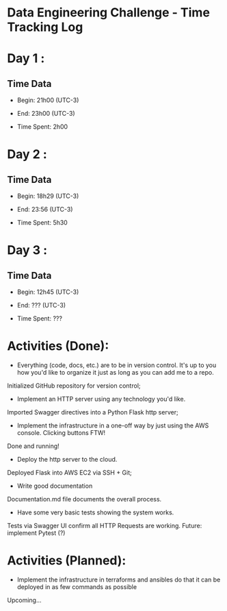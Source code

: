 # Data Engineering Challenge - Time Tracking Log

# Day 1 :

## Time Data

* Begin: 21h00 (UTC-3)

* End: 23h00 (UTC-3)

* Time Spent: 2h00


# Day 2 :

## Time Data

* Begin: 18h29 (UTC-3)

* End: 23:56 (UTC-3)

* Time Spent: 5h30


# Day 3 :

## Time Data

* Begin: 12h45 (UTC-3)

* End: ??? (UTC-3)

* Time Spent: ???



# Activities (Done):

- Everything (code, docs, etc.) are to be in version control. It's up to you
  how you'd like to organize it just as long as you can add me to a repo.

Initialized GitHub repository for version control;

- Implement an HTTP server using any technology you'd like.

Imported Swagger directives into a Python Flask http server;

- Implement the infrastructure in a one-off way by just using the
  AWS console. Clicking buttons FTW!

Done and running!

- Deploy the http server to the cloud.

Deployed Flask into AWS EC2 via SSH + Git;

- Write good documentation

Documentation.md file documents the overall process.

- Have some very basic tests showing the system works.

Tests via Swagger UI confirm all HTTP Requests are working. Future: implement Pytest (?)

# Activities (Planned):

- Implement the infrastructure in terraforms and ansibles do that it can be deployed
  in as few commands as possible

Upcoming...

